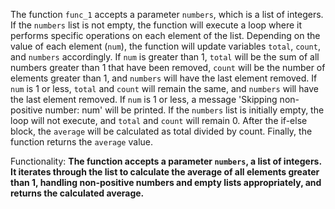The function `func_1` accepts a parameter `numbers`, which is a list of integers. If the `numbers` list is not empty, the function will execute a loop where it performs specific operations on each element of the list. Depending on the value of each element (`num`), the function will update variables `total`, `count`, and `numbers` accordingly. If `num` is greater than 1, `total` will be the sum of all numbers greater than 1 that have been removed, `count` will be the number of elements greater than 1, and `numbers` will have the last element removed. If `num` is 1 or less, `total` and `count` will remain the same, and `numbers` will have the last element removed. If `num` is 1 or less, a message 'Skipping non-positive number: num' will be printed. If the `numbers` list is initially empty, the loop will not execute, and `total` and `count` will remain 0. After the if-else block, the `average` will be calculated as total divided by count. Finally, the function returns the `average` value.

Functionality: **The function accepts a parameter `numbers`, a list of integers. It iterates through the list to calculate the average of all elements greater than 1, handling non-positive numbers and empty lists appropriately, and returns the calculated average.**